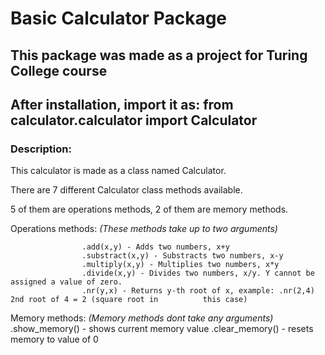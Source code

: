 # Basic Calculator Package

## This package was made as a project for Turing College course

## After installation, import it as: from calculator.calculator import Calculator
### Description:

This calculator is made as a class named Calculator.

There are 7 different Calculator class methods available.

5 of them are operations methods, 2 of them are memory methods.

Operations methods: *(These methods take up to two arguments)*

                    .add(x,y) - Adds two numbers, x+y
                    .substract(x,y) - Substracts two numbers, x-y
                    .multiply(x,y) - Multiplies two numbers, x*y
                    .divide(x,y) - Divides two numbers, x/y. Y cannot be assigned a value of zero.
                    .nr(y,x) - Returns y-th root of x, example: .nr(2,4) 2nd root of 4 = 2 (square root in          this case)

Memory methods:
                *(Memory methods dont take any arguments)*
                .show_memory() - shows current memory value
                .clear_memory() - resets memory to value of 0


